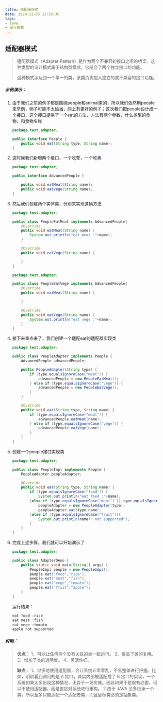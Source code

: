 ```yaml
---
title: 适配器模式
date: 2020-11-03 13:58:36
tags:
- java
- 设计模式
---
```


## 适配器模式

>适配器模式（Adapter Pattern）是作为两个不兼容的接口之间的桥梁。这种类型的设计模式属于结构型模式，它结合了两个独立接口的功能。
>
>这种模式涉及到一个单一的类，该类负责加入独立的或不兼容的接口功能。

##### 示例演示：

1. 由于我们之前的例子都是围绕people和animal来的，所以我们依然用people来举例，例子可能不太恰当，网上有更好的例子；这次我们把people设计成一个接口，这个接口提供了一个eat的方法，方法有两个参数，什么类型的食物，和食物名称

   ```java
   package test.adapter;
   
   public interface People {
       public void eat(String type, String name);
   }
   ```

2. 这时候我们新增两个接口，一个吃荤，一个吃素

   ```java
   package test.adapter;
   
   public interface AdvancedPeople {
   
       public void eatMeat(String name);
       public void eatVege(String name);
   }
   ```

3. 然后我们创建两个实体类，分别来实现这俩方法

   ```java
   package test.adapter;
   
   public class PeopleEatMeat implements AdvancedPeople{
       @Override
       public void eatMeat(String name) {
           System.out.println("eat meat :"+name);
       }
   
       @Override
       public void eatVege(String name) {
   
       }
   }
   ```

   ```java
   package test.adapter;
   
   public class PeopleEatVege implements AdvancedPeople{
       @Override
       public void eatMeat(String name) {
   
       }
   
       @Override
       public void eatVege(String name) {
           System.out.println("eat vege :"+name);
       }
   }
   ```

4. 接下来重点来了，我们创建一个适配eat的适配器实现类

   ```java
   package test.adapter;
   
   public class PeopleAdapter implements People {
       AdvancedPeople advancedPeople;
   
       public PeopleAdapter(String type) {
           if (type.equalsIgnoreCase("meat")) {
               advancedPeople = new PeopleEatMeat();
           } else if (type.equalsIgnoreCase("vege")) {
               advancedPeople = new PeopleEatVege();
           }
       }
   
       @Override
       public void eat(String type, String name) {
           if (type.equalsIgnoreCase("meat")) {
               advancedPeople.eatMeat(name);
           } else if (type.equalsIgnoreCase("vege")) {
               advancedPeople.eatVege(name);
           }
       }
   }
   ```

5. 创建一个people接口实现类

   ```java
   package test.adapter;
   
   public class PeopleImpl implements People {
       PeopleAdapter peopleAdapter;
   
       @Override
       public void eat(String type, String name) {
           if (type.equalsIgnoreCase("food")) {
               System.out.println("eat food :"+name);
           }else if (type.equalsIgnoreCase("meat") || type.equalsIgnoreCase("vege")){
               peopleAdapter = new PeopleAdapter(type);
               peopleAdapter.eat(type,name);
           }else if (type.equalsIgnoreCase("fruit")){
               System.out.println(name+" not supported");
           }
       }
   }
   ```

6. 完成上述步骤，我们就可以开始演示了

   ```java
   package test.adapter;
   
   public class AdapterDemo {
       public static void main(String[] args) {
           PeopleImpl people = new PeopleImpl();
           people.eat("food","rice");
           people.eat("meat","fish");
           people.eat("vege","tomato");
           people.eat("fruit","apple");
       }
   }
   ```

   运行结果：

   ```java
   eat food :rice
   eat meat :fish
   eat vege :tomato
   apple not supported
   ```


##### 说明：

>**优点：** 1、可以让任何两个没有关联的类一起运行。 2、提高了类的复用。 3、增加了类的透明度。 4、灵活性好。
>
>**缺点：** 1、过多地使用适配器，会让系统非常零乱，不易整体进行把握。比如，明明看到调用的是 A 接口，其实内部被适配成了 B 接口的实现，一个系统如果太多出现这种情况，无异于一场灾难。因此如果不是很有必要，可以不使用适配器，而是直接对系统进行重构。 2.由于 JAVA 至多继承一个类，所以至多只能适配一个适配者类，而且目标类必须是抽象类。